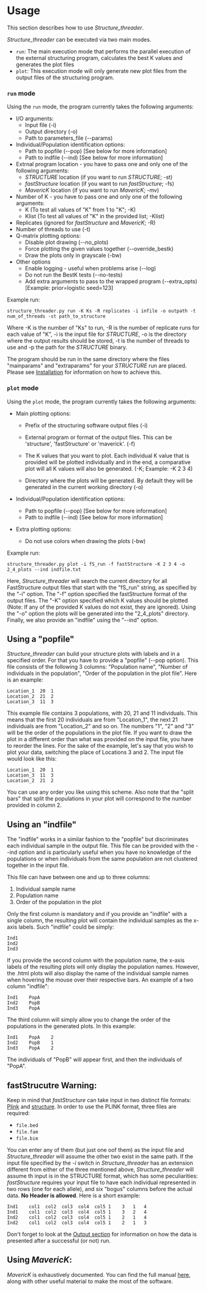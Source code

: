 # Usage
This section describes how to use *Structure_threader*.

*Structure_threader* can be executed via two main modes.

- `run`: The main execution mode that performs the parallel execution of the external structuring program, calculates the best K values and generates the plot files
- `plot`: This execution mode will only generate new plot files from the output files of the structuring program.

### `run` mode

Using the `run` mode, the program currently takes the following arguments:

* I/O arguments:
    * Input file (-i)
    * Output directory (-o)
    * Path to parameters_file (--params)
* Individual/Population identification options:
    * Path to popfile (--pop) [See below for more information]
    * Path to indfile (--ind) [See below for more information]
* Extrnal program location - you have to pass one and only one of the following arguments:
    * *STRUCTURE* location (if you want to run *STRUCTURE*; -st)
    * *fastStructure* location (if you want to run *fastStructure*; -fs)
    * *MavericK* location (if you want to run *MavericK*; -mv)
* Number of K - you have to pass one and only one of the following arguments:
    * K (To test all values of "K" from 1 to "K"; -K)
    * Klist (To test all values of "K" in the provided list; -Klist)
* Replicates (ignored for *fastStructure* and *MavericK*; -R)
* Number of threads to use (-t)
* Q-matrix plotting options:
  * Disable plot drawing (--no_plots)
  * Force plotting the given values together (--override_bestk)
  * Draw the plots only in grayscale (-bw)
* Other options                
    * Enable logging - useful when problems arise (--log)
    * Do not run the BestK tests (--no-tests)
    * Add extra arguments to pass to the wrapped program (--extra_opts) [Example: prior=logistic seed=123]


Example run:

```
structure_threader.py run -K Ks -R replicates -i infile -o outpath -t num_of_threads -st path_to_structure
```

Where -K is the number of "Ks" to run, -R is the number of replicate runs for
each value of "K", -i is the input file for *STRUCTURE*, -o is the directory where the output results should be stored,
-t is the number of threads to use and -p the path for the *STRUCTURE* binary.

The program should be run in the same directory where the files "mainparams" and
"extraparams" for your *STRUCTURE* run are placed. Please see [Installation](install.md) for information on how to achieve this.

### `plot` mode

Using the `plot` mode, the program currently takes the following arguments:

* Main plotting options:
    * Prefix of the structuring software output files (-i)
    * External program or format of the output files. This can be 'structure', 'fastStructure' or 'maverick'. (-f)
    * The K values that you want to plot. Each individual K value that is provided will be plotted individually and in the end, a comparative plot will all K values will also be generated. (-K; Example: -K 2 3 4)

    * Directory where the plots will be generated. By default they will be generated in the current working directory (-o)

* Individual/Population identification options:
    * Path to popfile (--pop) [See below for more information]
    * Path to indfile (--ind) [See below for more information]
* Extra plotting options:
    * Do not use colors when drawing the plots (-bw)

Example run:

```
structure_threader.py plot -i fS_run -f fastStructure -K 2 3 4 -o 2_4_plots --ind indfile.txt
```

Here, *Structure_threader* will search the current directory for all FastStructure output files that start with the "fS_run" string, as specified by the "-i" option. The "-f" option specified the fastStructure format of the output files. The "-K" option specified which K values should be plotted (Note: If any of the provided K values do not exist, they are ignored). Using the "-o" option the plots will be generated into the "2_4_plots" directory. Finally, we also provide an "indfile" using the "--ind" option.

## Using a "popfile"
*Structure_threader* can build your structure plots with labels and in a specified order. For that you have to provide a "popfile" (--pop option). This file consists of the following 3 columns: "Population name", "Number of individuals in the population", "Order of the population in the plot file".
Here is an example:

```
Location_1  20  1
Location_2  21  2
Location_3  11  3
```

This example file contains 3 populations, with 20, 21 and 11 individuals.
 This means that the first 20 individuals are from "Location_1", the next 21 individuals are from "Location_2" and so on.
 The numbers "1", "2" and "3" will be the order of the populations in the plot file.
If you want to draw the plot in a different order than what was provided on the input file, you have to reorder the lines. For the sake of the example, let's say that you wish to plot your data, switching the place of Locations 3 and 2. The input file would look like this:

```
Location_1  20  1
Location_3  11  3
Location_2  21  2
```

You can use any order you like using this scheme. Also note that the "split bars" that split the populations in your plot will correspond to the number provided in column 2.

## Using an "indfile"
The "indfile" works in a similar fashion to the "popfile" but discriminates each individual sample in the output file. This file can be provided with the --ind option and is particularly useful when you have no knowledge of the populations or when individuals from the same population are not clustered together in the input file.

 This file can have between one and up to three columns:

1. Individual sample name
2. Population name
3. Order of the population in the plot

Only the first column is mandatory and if you provide an "indfile" with a single column, the resulting plot will contain the individual samples as the x-axis labels. Such "indfile" could be simply:

```
Ind1
Ind2
Ind3
```

If you provide the second column with the population name, the x-axis labels of the resulting plots will only display the population names. However, the .html plots will also display the name of the individual sample names when hovering the mouse over their respective bars. An example of a two column "indfile":

 ```
Ind1    PopA
Ind2    PopB
Ind3    PopA
```

The third column will simply allow you to change the order of the populations in the generated plots. In this example:

 ```
Ind1    PopA    2
Ind2    PopB    1
Ind3    PopA    2
```

The individuals of "PopB" will appear first, and then the individuals of "PopA".

## fastStrucutre Warning:
Keep in mind that *fastStructure* can take input in two distinct file formats:
[Plink](http://pngu.mgh.harvard.edu/%7Epurcell/plink/data.shtml) and
[structure](http://pritchardlab.stanford.edu/software/structure-data_v.2.3.1.html).
In order to use the PLINK format, three files are required:

* `file.bed`
* `file.fam`
* `file.bim`

You can enter any of them (but just one oof them) as the input file and
*Structure_threader* will assume the other two exist in the same path.
If the input file specified by the *-i* switch in *Structure_threader* has an
extension different from either of the three mentioned above, *Structure_threader* will assume th input is in the STRUCTURE format, which has some peculiarities:
*fastStructure* requires your input file to have each individual represented in
two rows (one for each allele), and six "bogus" columns before the actual data.
**No Header is allowed**. Here is a short example:

```
Ind1    col1  col2  col3  col4  col5 1    3   1   4
Ind1    col1  col2  col3  col4  col5 1    3   2   4
Ind2    col1  col2  col3  col4  col5 1    2   1   4
Ind2    col1  col2  col3  col4  col5 1    2   1   3

```

Don't forget to look at the [Output section](output.md) for information on how the data is presented after a successful (or not) run.


## Using *MavericK*:
*MavericK* is exhaustively documented. You can find the full manual [here](http://www.bobverity.com/home/maverick/additional-files/), along with other useful material to make the most of the software.
